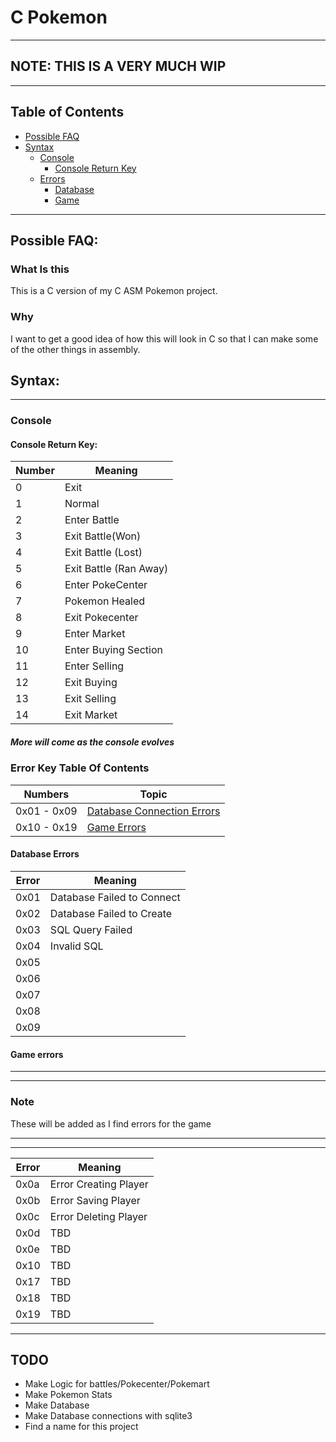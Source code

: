 # C Pokemon

---
## NOTE: THIS IS A VERY MUCH WIP

---
## Table of Contents
- [Possible FAQ](./README.md#possible-faq)
- [Syntax](./README.md)
    - [Console](./README.md#console)
        - [Console Return Key](README.md#console-return-key)
    - [Errors](./README.md#syntax)
        - [Database](./README.md#database-errors)
        - [Game](./README.md#game-errors)

---

## Possible FAQ:
### What Is this
This is a C version of my C ASM Pokemon project.
### Why
I want to get a good idea of how this will look in C so that I can make some of the other things in assembly.

## Syntax:
---
### Console
#### Console Return Key:
| Number | Meaning |
| ------ | ------- |
| 0 | Exit |
| 1 | Normal |
| 2 | Enter Battle |
| 3 | Exit Battle(Won) |
| 4 | Exit Battle (Lost) |
| 5 | Exit Battle (Ran Away) |
| 6 | Enter PokeCenter |
| 7 | Pokemon Healed |
| 8 | Exit Pokecenter |
| 9 | Enter Market |
| 10 | Enter Buying Section |
| 11 | Enter Selling |
| 12 | Exit Buying |
| 13 | Exit Selling |
| 14 | Exit Market |

##### More will come as the console evolves

### Error Key Table Of Contents
| Numbers | Topic |
| ------ | ------- |
| 0x01 - 0x09   | [Database Connection Errors](./README.md#database-errors) |
| 0x10 - 0x19 | [Game Errors](./README.md#game-errors) 

#### Database Errors
| Error | Meaning | 
| ----- | ------- |
| 0x01 | Database Failed to Connect |
| 0x02 | Database Failed to Create |
| 0x03 | SQL Query Failed |
| 0x04 | Invalid SQL |
| 0x05 ||
| 0x06 ||
| 0x07 ||
| 0x08 ||
| 0x09 ||

#### Game errors

---
---
### Note
These will be added as I find errors for the game

---
---
| Error | Meaning |
| ----- | ------- |
| 0x0a | Error Creating Player |
| 0x0b | Error Saving Player |
| 0x0c | Error Deleting Player |
| 0x0d | TBD |
| 0x0e | TBD |
| 0x10 | TBD |
| 0x17 | TBD |
| 0x18 | TBD |
| 0x19 | TBD |

---
## TODO

- Make Logic for battles/Pokecenter/Pokemart
- Make Pokemon Stats
- Make Database
- Make Database connections with sqlite3
- Find a name for this project
